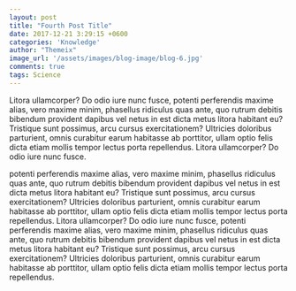```yaml
---
layout: post
title: "Fourth Post Title"
date: 2017-12-21 3:29:15 +0600
categories: 'Knowledge'
author: "Themeix"
image_url: '/assets/images/blog-image/blog-6.jpg'
comments: true
tags: Science
---
```


Litora ullamcorper? Do odio iure nunc fusce, potenti perferendis maxime alias, vero maxime minim, phasellus ridiculus quas ante, quo rutrum debitis bibendum provident dapibus vel netus in est dicta metus litora habitant eu? Tristique sunt possimus, arcu cursus exercitationem? Ultricies doloribus parturient, omnis curabitur earum habitasse ab porttitor, ullam optio felis dicta etiam mollis tempor lectus porta repellendus.
Litora ullamcorper? Do odio iure nunc fusce. 

potenti perferendis maxime alias, vero maxime minim, phasellus ridiculus quas ante, quo rutrum debitis bibendum provident dapibus vel netus in est dicta metus litora habitant eu? Tristique sunt possimus, arcu cursus exercitationem? Ultricies doloribus parturient, omnis curabitur earum habitasse ab porttitor, ullam optio felis dicta etiam mollis tempor lectus porta repellendus.
Litora ullamcorper? Do odio iure nunc fusce, potenti perferendis maxime alias, vero maxime minim, phasellus ridiculus quas ante, quo rutrum debitis bibendum provident dapibus vel netus in est dicta metus litora habitant eu? Tristique sunt possimus, arcu cursus exercitationem? Ultricies doloribus parturient, omnis curabitur earum habitasse ab porttitor, ullam optio felis dicta etiam mollis tempor lectus porta repellendus.
